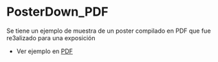 # PosterDown_PDF
Se tiene un ejemplo de muestra de un poster compilado en PDF que fue re3alizado para una exposición
- Ver ejemplo en [PDF](https://github.com/OscarChulloP/PosterDown_PDF/blob/main/Post.pdf)
